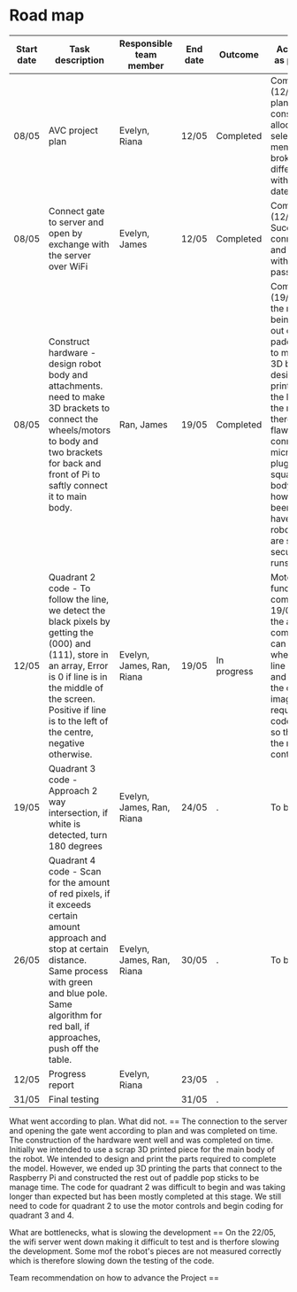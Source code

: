 # Road map
| Start date | Task description                  | Responsible team member     | End date | Outcome                | Actual progress as per 22 of May | 
| ------     | ------                            | ------                      | ------   |  ------                | ------ |
| 08/05      | AVC project plan                   | Evelyn, Riana               | 12/05    | Completed  | Completed on time (12/05)Algorithms, plans and tasks constructed and allocated to selected team members. Project broken down into different quadrants with completion dates.      |
| 08/05      | Connect gate to server and open by exchange with the server over WiFi | Evelyn, James               | 12/05    | Completed  | Completed on time (12/05) Successfully connects to server and opens gate with entered password.    |
| 08/05      | Construct hardware - design robot body and attachments. need to make 3D brackets to connect the wheels/motors to body and two brackets for back and front of Pi to saftly connect it to main body.                | Ran, James                  | 19/05    | Completed | Completed on time (19/05). Body of the robot ended up being constructed out of wooden paddlepop sticks to manage time. 3D brackets were designed and printed to connect the Raspberry Pi to the main body. there was a design flaw with connecting the micro USB Power plug where it was squashed by the body of the robot however that has been mended. have tested the robot and all parts are safe and secured and robot runs as expected |
| 12/05      | Quadrant 2 code - To follow the line, we detect the black pixels by getting the (000) and (111), store in an array, Error is 0 if line is in the middle of the screen. Positive if line is to the left of the centre, negative otherwise.    | Evelyn, James, Ran, Riana   | 19/05    | In progress  | Motor control function was completed on 19/05. Design of the algorithm is complete: robot can calculate where the black line is on the image and distance from the centre of the image. Still required: need to code quadrant 2 so that it can use the movement controls.   |
| 19/05      | Quadrant 3 code - Approach 2 way intersection, if white is detected, turn 180 degrees           | Evelyn, James, Ran, Riana   | 24/05    |  .  |  To be completed.   |
| 26/05      | Quadrant 4 code - Scan for the amount of red pixels, if it exceeds certain amount approach and stop at certain distance. Same process with green and blue pole. Same algorithm for red ball, if approaches, push off the table.                  | Evelyn, James, Ran, Riana   | 30/05    |  .  |  To be completed.   |
| 12/05      | Progress report                   | Evelyn, Riana               | 23/05    |  .  |     |
| 31/05      | Final testing                     |                             | 31/05    |  .  |     |

What went according to plan. What did not. ==
The connection to the server and opening the gate went according to plan and was completed on time. The construction of the hardware went well and was completed on time. Initially we intended to use a scrap 3D printed piece for the main body of the robot. We intended to design and print the parts required to complete the model. However, we ended up 3D printing the parts that connect to the Raspberry Pi and constructed the rest out of paddle pop sticks to be manage time. The code for quadrant 2 was difficult to begin and was taking longer than expected but has been mostly completed at this stage. We still need to code for quadrant 2 to use the motor controls and begin coding for quadrant 3 and 4. 

What are bottlenecks, what is slowing the development ==
On the 22/05, the wifi server went down making it difficult to test and is therfore slowing the development. Some mof the robot's pieces are not measured correctly which is therefore slowing down the testing of the code. 

Team recommendation on how to advance the Project ==
